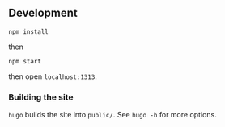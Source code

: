 ## Development

```
npm install
```

then

```
npm start
```

then open `localhost:1313`.

### Building the site

`hugo` builds the site into `public/`. See `hugo -h` for more options.
